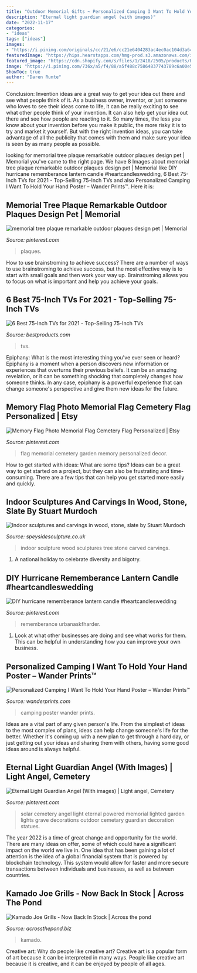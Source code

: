 ```yaml
---
title: "Outdoor Memorial Gifts ~ Personalized Camping I Want To Hold Your Hand Poster – Wander Prints™"
description: "Eternal light guardian angel (with images)"
date: "2022-11-17"
categories:
- "ideas"
tags: ["ideas"]
images:
- "https://i.pinimg.com/originals/cc/21/e6/cc21e6404283ac4ec0ac104d3a640bdd.jpg"
featuredImage: "https://hips.hearstapps.com/hmg-prod.s3.amazonaws.com/images/75-in-tv-1596812234.jpg?crop=1.00xw:0.753xh;0,0.0489xh&amp;resize=1200:*"
featured_image: "https://cdn.shopify.com/s/files/1/2418/2505/products/PersonalizedCampingIWantToHoldYourHand-2_1200x1200.jpg?v=1607595736"
image: "https://i.pinimg.com/736x/a5/f4/88/a5f488c75864837743789c6a00e537ec.jpg"
ShowToc: true
author: "Daren Runte"
---
```



Conclusion: Invention ideas are a great way to get your idea out there and see what people think of it.
As a business owner, inventor, or just someone who loves to see their ideas come to life, it can be really exciting to see what other people think of your invention. It can also help get your idea out there and see how people are reacting to it. So many times, the less you know about your invention before you make it public, the more risky it is to try and market it yourself. But with the right invention ideas, you can take advantage of all the publicity that comes with them and make sure your idea is seen by as many people as possible.

	

		
looking for memorial tree plaque remarkable outdoor plaques design pet | Memorial you've came to the right page. We have 8 Images about memorial tree plaque remarkable outdoor plaques design pet | Memorial like DIY hurricane rememberance lantern candle #heartcandleswedding, 6 Best 75-Inch TVs for 2021 - Top-Selling 75-Inch TVs and also Personalized Camping I Want To Hold Your Hand Poster – Wander Prints™. Here it is:
		
    
## Memorial Tree Plaque Remarkable Outdoor Plaques Design Pet | Memorial

<img loading=lazy src="https://i.pinimg.com/736x/12/39/e4/1239e437802b0c9c587116eddf9d09cc.jpg" onerror="this.onerror=null;this.src='https://tse2.mm.bing.net/th?id=OIP.xXHC01TFHTp968F4rxlUxwHaFB&amp;pid=15.1';" alt="memorial tree plaque remarkable outdoor plaques design pet | Memorial">

_Source: pinterest.com_

>plaques. 

	

How to use brainstroming to achieve success?
There are a number of ways to use brainstroming to achieve success, but the most effective way is to start with small goals and then work your way up. Brainstroming allows you to focus on what is important and help you achieve your goals.

    
## 6 Best 75-Inch TVs For 2021 - Top-Selling 75-Inch TVs

<img loading=lazy src="https://hips.hearstapps.com/hmg-prod.s3.amazonaws.com/images/75-in-tv-1596812234.jpg?crop=1.00xw:0.753xh;0,0.0489xh&amp;resize=1200:*" onerror="this.onerror=null;this.src='https://tse2.mm.bing.net/th?id=OIP.htyMTzEFhojcX-DUbMC3YQHaDt&amp;pid=15.1';" alt="6 Best 75-Inch TVs for 2021 - Top-Selling 75-Inch TVs">

_Source: bestproducts.com_

>tvs. 

	

Epiphany: What is the most interesting thing you've ever seen or heard?
Epiphany is a moment when a person discovers new information or experiences that overturns their previous beliefs. It can be an amazing revelation, or it can be something shocking that completely changes how someone thinks. In any case, epiphany is a powerful experience that can change someone's perspective and give them new ideas for the future.

    
## Memory Flag Photo Memorial Flag Cemetery Flag Personalized | Etsy

<img loading=lazy src="https://i.pinimg.com/736x/d8/33/d6/d833d69bc7fc0d74cff53813e01782d6.jpg" onerror="this.onerror=null;this.src='https://tse1.mm.bing.net/th?id=OIP.nMIxa3x7dbLeD-zw5BOwZAHaJ3&amp;pid=15.1';" alt="Memory Flag Photo Memorial Flag Cemetery Flag Personalized | Etsy">

_Source: pinterest.com_

>flag memorial cemetery garden memory personalized decor. 

	

How to get started with ideas: What are some tips?
Ideas can be a great way to get started on a project, but they can also be frustrating and time-consuming. There are a few tips that can help you get started more easily and quickly.

    
## Indoor Sculptures And Carvings In Wood, Stone, Slate By Stuart Murdoch

<img loading=lazy src="http://i0.wp.com/www.speysidesculpture.co.uk/wp-content/uploads/2012/03/P5289782.jpg" onerror="this.onerror=null;this.src='https://tse2.mm.bing.net/th?id=OIP.jI8OjkP4V3nPc9LcTbFMdwHaJ4&amp;pid=15.1';" alt="Indoor sculptures and carvings in wood, stone, slate by Stuart Murdoch">

_Source: speysidesculpture.co.uk_

>indoor sculpture wood sculptures tree stone carved carvings. 

	

1. A national holiday to celebrate diversity and bigotry.

    
## DIY Hurricane Rememberance Lantern Candle #heartcandleswedding

<img loading=lazy src="https://i.pinimg.com/736x/a5/f4/88/a5f488c75864837743789c6a00e537ec.jpg" onerror="this.onerror=null;this.src='https://tse1.mm.bing.net/th?id=OIP.SwG2Zzv4GSCUO9bSm1dvuQHaJ3&amp;pid=15.1';" alt="DIY hurricane rememberance lantern candle #heartcandleswedding">

_Source: pinterest.com_

>rememberance urbanaskfharder. 

	

1. Look at what other businesses are doing and see what works for them. This can be helpful in understanding how you can improve your own business. 

    
## Personalized Camping I Want To Hold Your Hand Poster – Wander Prints™

<img loading=lazy src="https://cdn.shopify.com/s/files/1/2418/2505/products/PersonalizedCampingIWantToHoldYourHand-2_1200x1200.jpg?v=1607595736" onerror="this.onerror=null;this.src='https://tse4.mm.bing.net/th?id=OIP.JHPwPS_U21iPdmAUr8-UHAHaIM&amp;pid=15.1';" alt="Personalized Camping I Want To Hold Your Hand Poster – Wander Prints™">

_Source: wanderprints.com_

>camping poster wander prints. 

	

Ideas are a vital part of any given person's life. From the simplest of ideas to the most complex of plans, ideas can help change someone's life for the better. Whether it's coming up with a new plan to get through a hard day, or just getting out your ideas and sharing them with others, having some good ideas around is always helpful.

    
## Eternal Light Guardian Angel (With Images) | Light Angel, Cemetery

<img loading=lazy src="https://i.pinimg.com/originals/cc/21/e6/cc21e6404283ac4ec0ac104d3a640bdd.jpg" onerror="this.onerror=null;this.src='https://tse1.mm.bing.net/th?id=OIP.W_ZHHHZ21iqSRVvdjTX4EAHaJ4&amp;pid=15.1';" alt="Eternal Light Guardian Angel (With images) | Light angel, Cemetery">

_Source: pinterest.com_

>solar cemetery angel light eternal powered memorial lighted garden lights grave decorations outdoor cemetary guardian decoration statues. 

	

The year 2022 is a time of great change and opportunity for the world. There are many ideas on offer, some of which could have a significant impact on the world we live in. One idea that has been gaining a lot of attention is the idea of a global financial system that is powered by blockchain technology. This system would allow for faster and more secure transactions between individuals and businesses, as well as between countries.

    
## Kamado Joe Grills - Now Back In Stock | Across The Pond

<img loading=lazy src="http://acrossthepond.biz/wp-content/uploads/2020/09/IMG_0990-scaled.jpg" onerror="this.onerror=null;this.src='https://tse1.mm.bing.net/th?id=OIP.Fo56_evRmEPgUPgfPAkQXwHaJ4&amp;pid=15.1';" alt="Kamado Joe Grills - Now Back In Stock | Across the pond">

_Source: acrossthepond.biz_

>kamado. 

	

Creative art: Why do people like creative art?
Creative art is a popular form of art because it can be interpreted in many ways. People like creative art because it is creative, and it can be enjoyed by people of all ages.

